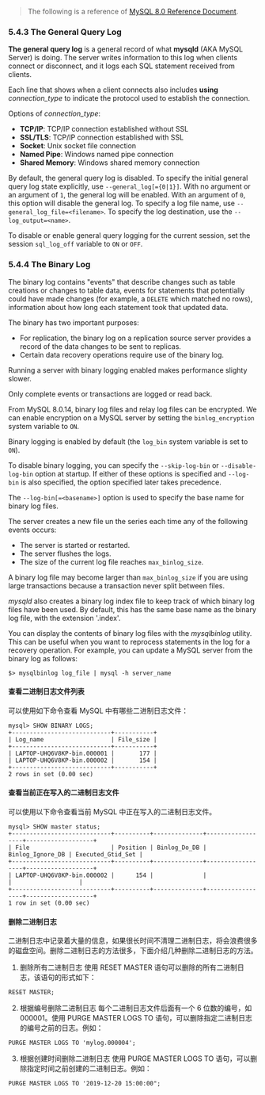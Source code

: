 > The following is a reference of [MySQL 8.0 Reference Document](https://dev.mysql.com/doc/refman/8.0/en/).

### 5.4.3 The General Query Log

**The general query log** is a general record of what **mysqld** (AKA MySQL Server) is doing. The server writes information to this log when clients connect or disconnect, and it logs each SQL statement received from clients.

Each line that shows when a client connects also includes **using** *connection_type* to indicate the protocol used to establish the connection.

Options of *connection_type*:

- **TCP/IP**: TCP/IP connection established without SSL
- **SSL/TLS**: TCP/IP connection established with SSL
- **Socket**: Unix socket file connection
- **Named Pipe**: Windows named pipe connection
- **Shared Memory**: Windows shared memory connection

By default, the general query log is disabled. To specify the initial general query log state explicitly, use `--general_log[={0|1}]`. With no argument or an argument of `1`, the general log will be enabled. With an argument of `0`, this option will disable the general log. To specify a log file name, use `--general_log_file=<filename>`. To specify the log destination, use the `--log_output=<name>`.

To disable or enable general query logging for the current session, set the session `sql_log_off` variable to `ON` or `OFF`.

### 5.4.4 The Binary Log

The binary log contains "events" that describe changes such as table creations or changes to table data, events for statements that potentially could have made changes (for example, a `DELETE` which matched no rows), information about how long each statement took that updated data.

The binary has two important purposes:

- For replication, the binary log on a replication source server provides a record of the data changes to be sent to replicas.
- Certain data recovery operations require use of the binary log.

Running a server with binary logging enabled makes performance slighty slower.

Only complete events or transactions are logged or read back.

From MySQL 8.0.14, binary log files and relay log files can be encrypted. We can enable encryption on a MySQL server by setting the `binlog_encryption` system variable to `ON`.

Binary logging is enabled by default (the `log_bin` system variable is set to `ON`).

To disable binary logging, you can specify the `--skip-log-bin` or `--disable-log-bin` option at startup. If either of these options is specified and `--log-bin` is also specified, the option specified later takes precedence. 

The `--log-bin[=<basename>]` option is used to specify the base name for binary log files.

The server creates a new file un the series each time any of the following events occurs:

- The server is started or restarted.
- The server flushes the logs.
- The size of the current log file reaches `max_binlog_size`.

A binary log file may become larger than `max_binlog_size` if you are using large transactions because a transaction never split between files.

*mysqld* also creates a binary log index file to keep track of which binary log files have been used. By default, this has the same base name as the binary log file, with the extension '.index'.

You can display the contents of binary log files with the *mysqlbinlog* utility. This can be useful when you want to reprocess statements in the log for a recovery operation. For example, you can update a MySQL server from the binary log as follows:

```
$> mysqlbinlog log_file | mysql -h server_name
```

#### 查看二进制日志文件列表
可以使用如下命令查看 MySQL 中有哪些二进制日志文件：
```
mysql> SHOW BINARY LOGS;
+----------------------------+-----------+
| Log_name                   | File_size |
+----------------------------+-----------+
| LAPTOP-UHQ6V8KP-bin.000001 |       177 |
| LAPTOP-UHQ6V8KP-bin.000002 |       154 |
+----------------------------+-----------+
2 rows in set (0.00 sec)
```

#### 查看当前正在写入的二进制日志文件
可以使用以下命令查看当前 MySQL 中正在写入的二进制日志文件。
```
mysql> SHOW master status;
+----------------------------+----------+--------------+------------------+-------------------+
| File                       | Position | Binlog_Do_DB | Binlog_Ignore_DB | Executed_Gtid_Set |
+----------------------------+----------+--------------+------------------+-------------------+
| LAPTOP-UHQ6V8KP-bin.000002 |      154 |              |                  |                   |
+----------------------------+----------+--------------+------------------+-------------------+
1 row in set (0.00 sec)
```

#### 删除二进制日志
二进制日志中记录着大量的信息，如果很长时间不清理二进制日志，将会浪费很多的磁盘空间。删除二进制日志的方法很多，下面介绍几种删除二进制日志的方法。

1. 删除所有二进制日志
使用 RESET MASTER 语句可以删除的所有二进制日志，该语句的形式如下：
```
RESET MASTER;
```

2. 根据编号删除二进制日志
每个二进制日志文件后面有一个 6 位数的编号，如 000001。使用 PURGE MASTER LOGS TO 语句，可以删除指定二进制日志的编号之前的日志。例如：

```
PURGE MASTER LOGS TO 'mylog.000004';
```

3. 根据创建时间删除二进制日志
使用 PURGE MASTER LOGS TO 语句，可以删除指定时间之前创建的二进制日志。例如：

```
PURGE MASTER LOGS TO '2019-12-20 15:00:00";
```